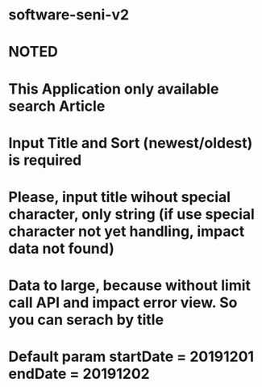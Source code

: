 # software-seni-v2

# NOTED
# This Application only available search Article
# Input Title and Sort (newest/oldest) is required
# Please, input title wihout special character, only string (if use special character not yet handling, impact data not found)
# Data to large, because without limit call API and impact error view. So you can serach by title
# Default param startDate = 20191201 endDate = 20191202
